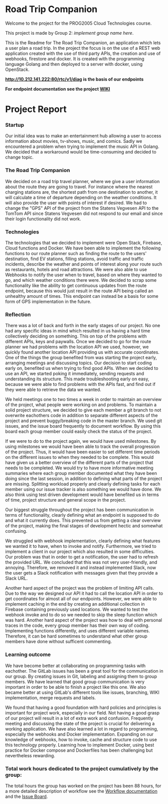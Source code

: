 # Road Trip Companion

Welcome to the project for the PROG2005 Cloud Technologies course. 

This project is made by Group 2: *implement group name here*.

This is the Readme for The Road Trip Companion, an application which lets a user plan a road trip. 
In the project the focus is on the use of a REST web application created with the use of third party APIs, the
creation and use of webhooks, firestore and docker. It is created with the programming language Golang and then deployed to a server with docker, using
OpenStack.

**http://10.212.141.222:80/rtc/v1/diag is the basis of our endpoints**

**For endpoint documentation see the project [WIKI](https://git.gvk.idi.ntnu.no/MartinIversen/cloudproject/-/wikis/home)**

<h1>Project Report</h1>

<h3>Startup</h3>

Our initial idea was to make an entertainment hub allowing a user to access information about movies, tv-shows, music, and comics. Sadly we encountered a problem when trying to implement the music API in Golang. We decided that a workaround would be time-consuming and decided to change topic. 

<h3>The Road Trip Companion</h3>

We decided on a road trip travel planner, where we give a user information about the route they are going to travel. For instance where the nearest charging stations are, the shortest path from one destination to another, it will calculate a time of departure depending on the weather conditions. It will also provide the user with points of interest if desired. We had to change the "GPS" API of the project from the Statens Vegvesen API to the TomTom API since Statens Vegvesen did not respond to our email and since their login functionality did not work. 

<h3>Technologies</h3>

The technologies that we decided to implement were Open Stack, Firebase, Cloud functions and Docker. We have been able to implement the following functions to our route planner such as finding the route to the users' destination, find EV stations, filling stations, avoid traffic and traffic incidents, describe the weather and points of interest along your route such as restaurants, hotels and road attractions. We were also able to use Webhooks to notify the user when to travel, based on where they wanted to go, and which weather conditions there were. We decided to scrap some functionality like the ability to get continuous updates from the route endpoint, because this would just result in the route API being called an unhealthy amount of times. This endpoint can instead be a basis for some form of GPS implementation in the future. 

<h3>Reflection</h3>

There was a lot of back and forth in the early stages of our project. No one had any specific ideas in mind which resulted in us having a hard time collectively deciding on something. This on top of the problems with different APIs, keys and paywalls. Once we decided to go for the route planner we had problems with the location API we used,  however, we quickly found another location API providing us with accurate coordinates. One of the things the group benefited from was starting the project early, arranging meetings and discussing topics. Our decision to start coding early on, benefited us when trying to find good APIs. When we decided to use an API, we started poking it immediately, sending requests and understanding its structure. This made troubleshooting early on easy, because we were able to find problems with the APIs fast, and find out if they were able to retrieve the data we wanted. 

We held meetings one to two times a week in order to maintain an overview of the project, what people were working on and problems. To maintain a solid project structure, we decided to give each member a git branch to not overwrite eachothers code in addition to separate different aspects of the project and prevent buggy/breaking code in the master branch. We used git issues, and the issue board frequently to document workflow. By using this board each group member could easily check the status of the project.

If we were to do to the project again, we would have used milestones. By using milestones we would have been able to track the overall progression of the project. Thus, it would have been easier to set different time periods on the different issues to when they needed to be complete. This would have given us a better overview of the different parts of the project that needs to be completed. We would try to have more informative meeting summaries where each group member documented what they have been doing since the last session, in addition to defining what parts of the project are missing. Splitting workload properly and clearly defining tasks for each member using our issue tracker is also something we would have done. We also think using test driven development would have benefited us in terms of time, project structure and general scope in the project.

Our biggest struggle throughout the project has been communication in terms of functionality, clearly defining what an endpoint is supposed to do and what it currently does. This prevented us from getting a clear overview of the project, making the final stages of development hectic and somewhat confusing.  

We struggled with webhook implementation, clearly defining what features we wanted it to have, when to invoke and notify. Furthermore, we tried to implement a client in our project which also resulted in some difficulties. Our problem was that in order to get a notification, the user had to refresh the provided URL. We concluded that this was not very user-friendly, and annoying. Therefore, we removed it and instead implemented Slack, now the user gets a Slack notification with messages given that they provide a Slack URL.

Another hard aspect of the project was the problem of limiting API calls. Due to the way we designed our API it had to call the location API in order to get coordinates for almost all of our endpoints. However, we were able to implement caching in the end by creating an additional collection in Firebase containing previously used locations. We wanted to test the webhook invoke and to do so we needed to skip the sleep function which was hard. Another hard aspect of the project was how to deal with personal traces in the code, every group member has their own way of coding. Implementing functions differently, and uses different variable names. Therefore, it can be hard sometimes to understand what other group members have done without sufficent commenting.  

<h3>Learning outcome</h3>

We have become better at collaborating on programming tasks with eachother. The GitLab issues has been a great tool for the communication in our group. By creating issues in Git, labeling and assigning them to group members. We have learned that good group communication is very important in order to be able to finish a project like this one. We also became better at using GitLab's different tools like issues, branching, WIKI implementation, merge requests and labels. 

We found that having a good foundation with hard policies and principles is important for project work, especially in our field. Not having a good grasp of our project will result in a lot of extra work and confusion. Frequently meeting and discussing the state of the project is crucial for delivering a working application. We have also learned a lot in regard to programming, especially the webhooks and Docker implementation. Expanding on our knowledge of webhooks, how to invoke, cache and structure code to use this technology properly. Learning how to implement Docker, using best practice for Docker compose and Dockerfiles has been challenging but nevertheless rewarding. 
 
<h3>Total work hours dedicated to the project cumulatively by the group:</h3>

The total hours the group has worked on the project has been 88 hours, for a more detailed description of workflow see the [Workflow documentation](https://git.gvk.idi.ntnu.no/MartinIversen/cloudproject/-/wikis/Workflow-Documentation) and the [Issue Board](https://git.gvk.idi.ntnu.no/MartinIversen/cloudproject/-/boards). 
